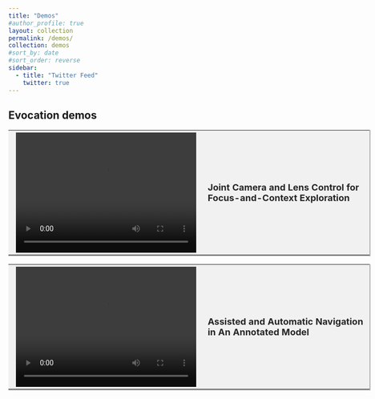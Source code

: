 ```yaml
---
title: "Demos"
#author_profile: true
layout: collection
permalink: /demos/
collection: demos
#sort_by: date
#sort_order: reverse  
sidebar:
  - title: "Twitter Feed"
    twitter: true
---
```


## Evocation demos 
<!-- &nbsp; &nbsp; &nbsp; ESRs &nbsp; &nbsp; &nbsp; Management and Administrative -->

<table style="background-color: #F1F1F1; filter: alpha(opacity=40); opacity: 0.95;border-bottom: 2px solid #AEAEAE; border-right: 2px solid #AEAEAE;width:723px">
	<tbody>	
  <col width="390">
  <col width="333">
	<tr>
	   <th> 
            <video width="360" height="240" controls>
                <source src="/assets/videos/evocation-demo1-joint-camera.mp4" type="video/mp4">
            Your browser does not support the video tag.
            </video>
		</th>
		<th style="text-align: left"> <font size="4">Joint Camera and Lens Control for Focus-and-Context Exploration</font>						
        </th>
        <!--<th> &nbsp; &nbsp; &nbsp; &nbsp; &nbsp; &nbsp; &nbsp; &nbsp; </th>
        <th> &nbsp;&nbsp; &nbsp;</th><th> <p style="margin-left: 5.0em;padding: 0.5em 0em 0em 0;"> </p> </th>
        -->
    </tr>

</tbody>		
</table>

<table style="background-color: #F1F1F1; filter: alpha(opacity=40); opacity: 0.95;border-bottom: 2px solid #AEAEAE; border-right: 2px solid #AEAEAE;width:723px">
	<tbody>	
  <col width="390">
  <col width="333">
	<tr>
	   <th> 
            <video width="360" height="240" controls>
                <source src="/assets/videos/evocation-demo2-asst-nav.mp4" type="video/mp4">
            Your browser does not support the video tag.
            </video>
		</th>
		<th style="text-align: left"> <font size="4">Assisted and Automatic Navigation in An Annotated Model</font>						
        </th>
        <!--<th> &nbsp; &nbsp; &nbsp; &nbsp; &nbsp; &nbsp; &nbsp; &nbsp; </th>
        <th> &nbsp;&nbsp; &nbsp;</th><th> <p style="margin-left: 5.0em;padding: 0.5em 0em 0em 0;"> </p> </th>
        -->
    </tr>

</tbody>		
</table>